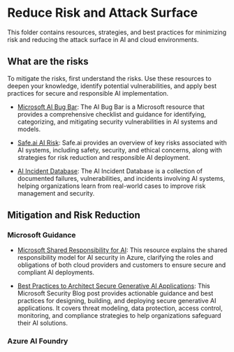 # Reduce Risk and Attack Surface

This folder contains resources, strategies, and best practices for minimizing risk and reducing the attack surface in AI and cloud environments. 

## What are the risks

To mitigate the risks, first understand the risks. Use these resources to deepen your knowledge, identify potential vulnerabilities, and apply best practices for secure and responsible AI implementation.


- [Microsoft AI Bug Bar](https://www.microsoft.com/en-US/msrc/aibugbar?msockid=2374e47992096e7a2adef0c193de6fb5): The AI Bug Bar is a Microsoft resource that provides a comprehensive checklist and guidance for identifying, categorizing, and mitigating security vulnerabilities in AI systems and models.

- [Safe.ai AI Risk](https://safe.ai/ai-risk): Safe.ai provides an overview of key risks associated with AI systems, including safety, security, and ethical concerns, along with strategies for risk reduction and responsible AI deployment.

- [AI Incident Database](https://incidentdatabase.ai/): The AI Incident Database is a collection of documented failures, vulnerabilities, and incidents involving AI systems, helping organizations learn from real-world cases to improve risk management and security.

## Mitigation and Risk Reduction



### Microsoft Guidance


- [Microsoft Shared Responsibility for AI](https://learn.microsoft.com/en-us/azure/security/fundamentals/shared-responsibility-ai): This resource explains the shared responsibility model for AI security in Azure, clarifying the roles and obligations of both cloud providers and customers to ensure secure and compliant AI deployments.

- [Best Practices to Architect Secure Generative AI Applications](https://techcommunity.microsoft.com/blog/microsoft-security-blog/best-practices-to-architect-secure-generative-ai-applications/4116661): This Microsoft Security Blog post provides actionable guidance and best practices for designing, building, and deploying secure generative AI applications. It covers threat modeling, data protection, access control, monitoring, and compliance strategies to help organizations safeguard their AI solutions.

### Azure AI Foundry
